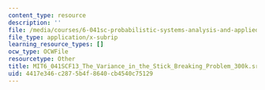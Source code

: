 ```yaml
---
content_type: resource
description: ''
file: /media/courses/6-041sc-probabilistic-systems-analysis-and-applied-probability-fall-2013/4417e346c2875b4f8640cb4540c75129_MIT6_041SCF13_The_Variance_in_the_Stick_Breaking_Problem_300k.vtt
file_type: application/x-subrip
learning_resource_types: []
ocw_type: OCWFile
resourcetype: Other
title: MIT6_041SCF13_The_Variance_in_the_Stick_Breaking_Problem_300k.srt
uid: 4417e346-c287-5b4f-8640-cb4540c75129
---
```

